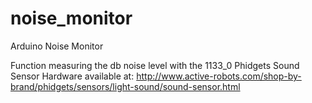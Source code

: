 noise_monitor
=============

Arduino Noise Monitor

Function measuring the db noise level with the 1133_0 Phidgets Sound Sensor
Hardware available at: http://www.active-robots.com/shop-by-brand/phidgets/sensors/light-sound/sound-sensor.html	
